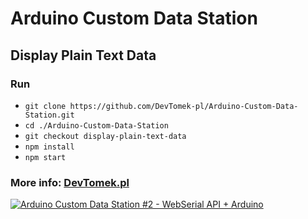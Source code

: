 # Arduino Custom Data Station

## Display Plain Text Data

### Run
* `git clone https://github.com/DevTomek-pl/Arduino-Custom-Data-Station.git`
* `cd ./Arduino-Custom-Data-Station`
* `git checkout display-plain-text-data`
* `npm install`
* `npm start`

### More info: [DevTomek.pl](https://devtomek.pl/)


[![Arduino Custom Data Station #2 - WebSerial API + Arduino](https://img.youtube.com/vi/6EfW6eADv_M/0.jpg)](https://www.youtube.com/watch?v=6EfW6eADv_M)

